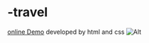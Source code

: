 # -travel
<a href="https://elahesahebanweb.github.io/-travel/">online Demo</a>
developed by html and css
![Alt](https://github.com/user-attachments/assets/196883d4-354c-4902-a433-9159013d983a)
